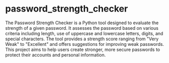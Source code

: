 # password_strength_checker
 The Password Strength Checker is a Python tool designed to evaluate the strength of a given password. It assesses the password based on various criteria including length, use of uppercase and lowercase letters, digits, and special characters. The tool provides a strength score ranging from "Very Weak" to "Excellent" and offers suggestions for improving weak passwords. This project aims to help users create stronger, more secure passwords to protect their accounts and personal information.
